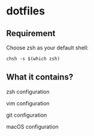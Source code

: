 # dotfiles

Requirement
-----------

Choose zsh as your default shell:

	chsh -s $(which zsh)

What it contains?
----------------

zsh configuration

vim configuration

git configuration

macOS configuration
